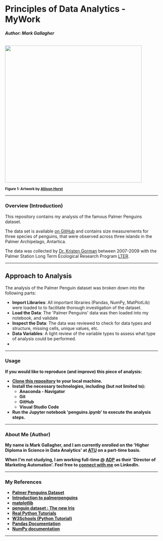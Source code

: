 # Principles of Data Analytics - MyWork

###### <b>Author: Mark Gallagher</b>

<img src="https://allisonhorst.github.io/palmerpenguins/reference/figures/lter_penguins.png" width=450>

<sub><b>Figure 1: Artwork by [Allison Horst](https://twitter.com/allison_horst)</b></sub> 

***

### Overview (Introduction)

This repository contains my analysis of the famous Palmer Penguins dataset.

The data set is available [on GitHub](https://allisonhorst.github.io/palmerpenguins/) and contains size measurements for three species of penguins, that were observed across three islands in the Palmer Archipelago, Antartica.

The data was collected by [Dr. Kristen Gorman](https://gormankb.github.io/) between 2007-2009 with the Palmer Station Long Term Ecological Research Program [LTER](https://pallter.marine.rutgers.edu/).

***

## Approach to Analysis

The analysis of the Palmer Penguin dataset was broken down into the following parts:

- <b>Import Libraries</b>: All important libraries (Pandas, NumPy, MatPlotLib) were loaded to to facilitate thorough investigation of the dataset.
- <b>Load the Data</b>: The 'Palmer Penguins' data was then loaded into my notebook, and validate
- <b>Inspect the Data</b>: The data was reviewed to check for data types and structure, missing cells, unique values, etc. 
- <b>Data Variables</b>: A light review of the variable types to assess what type of analysis could be performed.
- <b>

***

### Usage

If you would like to reproduce (and improve) this piece of analysis:

- [Clone this repository](https://github.com/galto4/mywork.git) to your local machine.
- Install the necessary technologies, including (but not limited to):
    - Anaconda - Navigator
    - Git
    - GitHub
    - Visual Studio Code
- Run the Jupyter notebook 'penguins.ipynb' to execute the analysis steps.

***

### About Me (Author)

My name is Mark Gallagher, and I am currently enrolled on the 'Higher Diploma in Science in Data Analytics' at [ATU](https://www.atu.ie/) on a part-time basis.

When I'm not studying, I am working full-time @ [ADP](https://www.adp.com/) as their 'Director of Marketing Automation'. Feel free to [connect with me](https://www.linkedin.com/in/markgallagher2/) on LinkedIn.

***

### My References

- [Palmer Penguins Dataset](https://raw.githubusercontent.com/mwaskom/seaborn-data/master/penguins.csv)
- [Introduction to palmerpenguins](https://allisonhorst.github.io/palmerpenguins/articles/intro.html#exploring-scatterplots)
- [matplotlib](https://matplotlib.org/stable/api/matplotlib_configuration_api.html)
- [penguin dataset : The new Iris](https://www.kaggle.com/code/parulpandey/penguin-dataset-the-new-iris#Analysing-the-data-visually)
- [Real Python Tutorials](https://realpython.com/search?kind=article&kind=course&order=newest)
- [W3Schools (Python Tutorial)](https://www.w3schools.com/python/default.asp)
- [Pandas Documentation](https://pandas.pydata.org/docs/)
- [NumPy documentation](https://numpy.org/doc/stable/index.html)

***